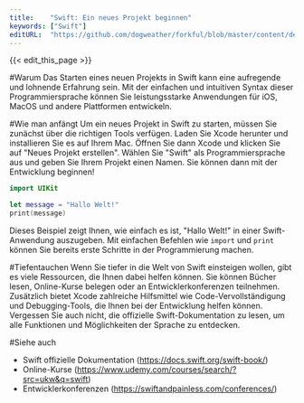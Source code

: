 ```yaml
---
title:    "Swift: Ein neues Projekt beginnen"
keywords: ["Swift"]
editURL:  "https://github.com/dogweather/forkful/blob/master/content/de/swift/starting-a-new-project.md"
---
```


{{< edit_this_page >}}

#Warum
Das Starten eines neuen Projekts in Swift kann eine aufregende und lohnende Erfahrung sein. Mit der einfachen und intuitiven Syntax dieser Programmiersprache können Sie leistungsstarke Anwendungen für iOS, MacOS und andere Plattformen entwickeln.

#Wie man anfängt
Um ein neues Projekt in Swift zu starten, müssen Sie zunächst über die richtigen Tools verfügen. Laden Sie Xcode herunter und installieren Sie es auf Ihrem Mac. Öffnen Sie dann Xcode und klicken Sie auf "Neues Projekt erstellen". Wählen Sie "Swift" als Programmiersprache aus und geben Sie Ihrem Projekt einen Namen. Sie können dann mit der Entwicklung beginnen!

```Swift
import UIKit

let message = "Hallo Welt!"
print(message)
```
Dieses Beispiel zeigt Ihnen, wie einfach es ist, "Hallo Welt!" in einer Swift-Anwendung auszugeben. Mit einfachen Befehlen wie `import` und `print` können Sie bereits erste Schritte in der Programmierung machen.

#Tiefentauchen
Wenn Sie tiefer in die Welt von Swift einsteigen wollen, gibt es viele Ressourcen, die Ihnen dabei helfen können. Sie können Bücher lesen, Online-Kurse belegen oder an Entwicklerkonferenzen teilnehmen. Zusätzlich bietet Xcode zahlreiche Hilfsmittel wie Code-Vervollständigung und Debugging-Tools, die Ihnen bei der Entwicklung helfen können. Vergessen Sie auch nicht, die offizielle Swift-Dokumentation zu lesen, um alle Funktionen und Möglichkeiten der Sprache zu entdecken.

#Siehe auch

- Swift offizielle Dokumentation (https://docs.swift.org/swift-book/)
- Online-Kurse (https://www.udemy.com/courses/search/?src=ukw&q=swift)
- Entwicklerkonferenzen (https://swiftandpainless.com/conferences/)